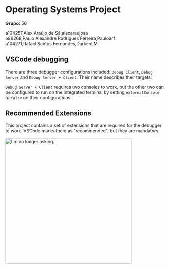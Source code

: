 # Operating Systems Project

**Grupo:** 56

a104257,Alex Araújo de Sá,alexaraujosa  
a96268,Paulo Alexandre Rodrigues Ferreira,Pauloarf  
a104271,Rafael Santos Fernandes,DarkenLM  

## VSCode debugging
There are three debugger configurations included: `Debug Client`, `Debug Server` and `Debug Server + Client`. Their name describes their targets.

`Debug Server + Client` requires two consoles to work, but the other two can be configured to run on the integrated terminal by setting `externalConsole` to `false` on their configurations.

## Recommended Extensions
This project contains a set of extensions that are required for the debugger to work. VSCode marks them as "recommended", but they are mandatory.

<img src="./docs/repo/gun.png" alt="I'm no longer asking." width="400"/>
